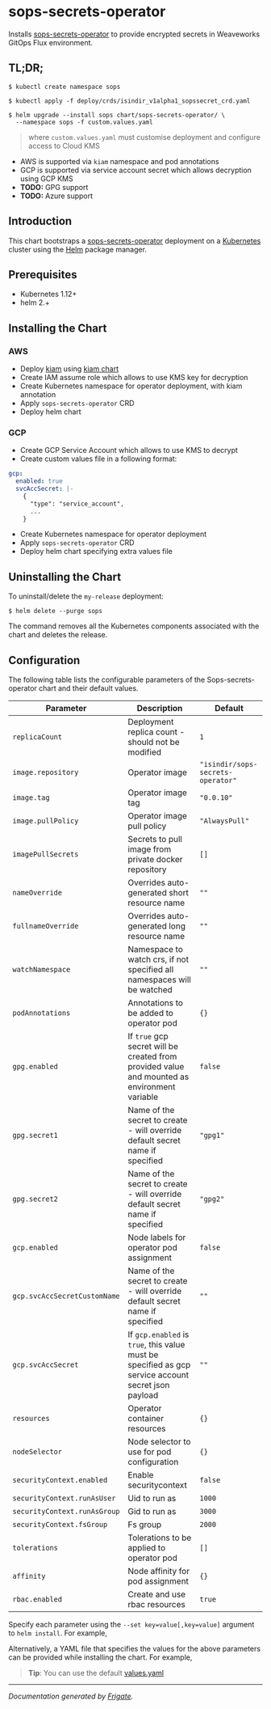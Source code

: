 # sops-secrets-operator

Installs [sops-secrets-operator](https://github.com/isindir/sops-secrets-operator.git) to provide encrypted secrets in Weaveworks GitOps Flux environment.

## TL;DR;

```console
$ kubectl create namespace sops

$ kubectl apply -f deploy/crds/isindir_v1alpha1_sopssecret_crd.yaml

$ helm upgrade --install sops chart/sops-secrets-operator/ \
  --namespace sops -f custom.values.yaml
```

> where `custom.values.yaml` must customise deployment and configure access to Cloud KMS

* AWS is supported via `kiam` namespace and pod annotations
* GCP is supported via service account secret which allows decryption using GCP KMS
* **TODO:** GPG support
* **TODO:** Azure support

## Introduction

This chart bootstraps a [sops-secrets-operator](https://github.com/isindir/sops-secrets-operator.git) deployment on a [Kubernetes](http://kubernetes.io) cluster using the [Helm](https://helm.sh) package manager.

## Prerequisites
  - Kubernetes 1.12+
  - helm 2.+

## Installing the Chart

### AWS

* Deploy [kiam](https://github.com/uswitch/kiam) using [kiam chart](https://github.com/helm/charts/tree/master/stable/kiam)
* Create IAM assume role which allows to use KMS key for decryption
* Create Kubernetes namespace for operator deployment, with kiam annotation
* Apply `sops-secrets-operator` CRD
* Deploy helm chart

### GCP

* Create GCP Service Account which allows to use KMS to decrypt
* Create custom values file in a following format:

```yaml
gcp:
  enabled: true
  svcAccSecret: |-
    {
      "type": "service_account",
      ...
    }
```

* Create Kubernetes namespace for operator deployment
* Apply `sops-secrets-operator` CRD
* Deploy helm chart specifying extra values file

## Uninstalling the Chart

To uninstall/delete the `my-release` deployment:

```console
$ helm delete --purge sops
```

The command removes all the Kubernetes components associated with the chart and deletes the release.

## Configuration

The following table lists the configurable parameters of the Sops-secrets-operator chart and their default values.

| Parameter                | Description             | Default        |
| ------------------------ | ----------------------- | -------------- |
| `replicaCount` | Deployment replica count  - should not be modified | `1` |
| `image.repository` | Operator image | `"isindir/sops-secrets-operator"` |
| `image.tag` | Operator image tag | `"0.0.10"` |
| `image.pullPolicy` | Operator image pull policy | `"AlwaysPull"` |
| `imagePullSecrets` | Secrets to pull image from private docker repository | `[]` |
| `nameOverride` | Overrides auto-generated short resource name | `""` |
| `fullnameOverride` | Overrides auto-generated long resource name | `""` |
| `watchNamespace` | Namespace to watch crs, if not specified all namespaces will be watched | `""` |
| `podAnnotations` | Annotations to be added to operator pod | `{}` |
| `gpg.enabled` | If `true` gcp secret will be created from provided value and mounted as environment variable | `false` |
| `gpg.secret1` | Name of the secret to create - will override default secret name if specified | `"gpg1"` |
| `gpg.secret2` | Name of the secret to create - will override default secret name if specified | `"gpg2"` |
| `gcp.enabled` | Node labels for operator pod assignment | `false` |
| `gcp.svcAccSecretCustomName` | Name of the secret to create - will override default secret name if specified | `""` |
| `gcp.svcAccSecret` | If `gcp.enabled` is `true`, this value must be specified as gcp service account secret json payload | `""` |
| `resources` | Operator container resources | `{}` |
| `nodeSelector` | Node selector to use for pod configuration | `{}` |
| `securityContext.enabled` | Enable securitycontext | `false` |
| `securityContext.runAsUser` | Uid to run as | `1000` |
| `securityContext.runAsGroup` | Gid to run as | `3000` |
| `securityContext.fsGroup` | Fs group | `2000` |
| `tolerations` | Tolerations to be applied to operator pod | `[]` |
| `affinity` | Node affinity for pod assignment | `{}` |
| `rbac.enabled` | Create and use rbac resources | `true` |

Specify each parameter using the `--set key=value[,key=value]` argument to `helm install`. For example,

Alternatively, a YAML file that specifies the values for the above parameters can be provided while installing the chart. For example,

> **Tip**: You can use the default [values.yaml](values.yaml)

---
_Documentation generated by [Frigate](https://frigate.readthedocs.io)._
